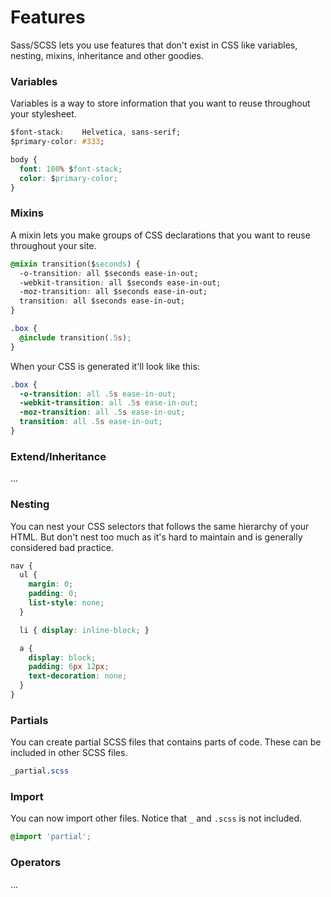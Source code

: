 # Features

Sass/SCSS lets you use features that don't exist in CSS like variables, nesting, mixins, inheritance and other goodies.

### Variables

Variables is a way to store information that you want to reuse throughout your stylesheet.

```css
$font-stack:    Helvetica, sans-serif;
$primary-color: #333;

body {
  font: 100% $font-stack;
  color: $primary-color;
}
```

### Mixins

A mixin lets you make groups of CSS declarations that you want to reuse throughout your site.

```css
@mixin transition($seconds) {
  -o-transition: all $seconds ease-in-out;
  -webkit-transition: all $seconds ease-in-out;
  -moz-transition: all $seconds ease-in-out;
  transition: all $seconds ease-in-out;
}

.box { 
  @include transition(.5s); 
}
```

When your CSS is generated it'll look like this:

```css
.box {
  -o-transition: all .5s ease-in-out;
  -webkit-transition: all .5s ease-in-out;
  -moz-transition: all .5s ease-in-out;
  transition: all .5s ease-in-out;
}
```

### Extend/Inheritance

...

### Nesting

You can nest your CSS selectors that follows the same hierarchy of your HTML. But don't nest too much as it's hard to maintain and is generally considered bad practice.

```css
nav {
  ul {
    margin: 0;
    padding: 0;
    list-style: none;
  }

  li { display: inline-block; }

  a {
    display: block;
    padding: 6px 12px;
    text-decoration: none;
  }
}
```

### 

### Partials

You can create partial SCSS files that contains parts of code. These can be included in other SCSS files.

```css
_partial.scss
```

### Import

You can now import other files. Notice that `_` and `.scss` is not included.

```css
@import 'partial';
```

### Operators

...

